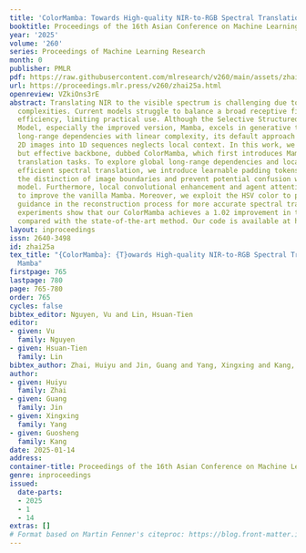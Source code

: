 ```yaml
---
title: 'ColorMamba: Towards High-quality NIR-to-RGB Spectral Translation with Mamba'
booktitle: Proceedings of the 16th Asian Conference on Machine Learning
year: '2025'
volume: '260'
series: Proceedings of Machine Learning Research
month: 0
publisher: PMLR
pdf: https://raw.githubusercontent.com/mlresearch/v260/main/assets/zhai25a/zhai25a.pdf
url: https://proceedings.mlr.press/v260/zhai25a.html
openreview: VZkiOns3rE
abstract: Translating NIR to the visible spectrum is challenging due to cross-domain
  complexities. Current models struggle to balance a broad receptive field with computational
  efficiency, limiting practical use. Although the Selective Structured State Space
  Model, especially the improved version, Mamba, excels in generative tasks by capturing
  long-range dependencies with linear complexity, its default approach of converting
  2D images into 1D sequences neglects local context. In this work, we propose a simple
  but effective backbone, dubbed ColorMamba, which first introduces Mamba into spectral
  translation tasks. To explore global long-range dependencies and local context for
  efficient spectral translation, we introduce learnable padding tokens to enhance
  the distinction of image boundaries and prevent potential confusion within the sequence
  model. Furthermore, local convolutional enhancement and agent attention are designed
  to improve the vanilla Mamba. Moreover, we exploit the HSV color to provide multi-scale
  guidance in the reconstruction process for more accurate spectral translation. Extensive
  experiments show that our ColorMamba achieves a 1.02 improvement in terms of PSNR
  compared with the state-of-the-art method. Our code is available at https://github.com/AlexYangxx/ColorMamba/.
layout: inproceedings
issn: 2640-3498
id: zhai25a
tex_title: "{ColorMamba}: {T}owards High-quality NIR-to-RGB Spectral Translation with
  Mamba"
firstpage: 765
lastpage: 780
page: 765-780
order: 765
cycles: false
bibtex_editor: Nguyen, Vu and Lin, Hsuan-Tien
editor:
- given: Vu
  family: Nguyen
- given: Hsuan-Tien
  family: Lin
bibtex_author: Zhai, Huiyu and Jin, Guang and Yang, Xingxing and Kang, Guosheng
author:
- given: Huiyu
  family: Zhai
- given: Guang
  family: Jin
- given: Xingxing
  family: Yang
- given: Guosheng
  family: Kang
date: 2025-01-14
address:
container-title: Proceedings of the 16th Asian Conference on Machine Learning
genre: inproceedings
issued:
  date-parts:
  - 2025
  - 1
  - 14
extras: []
# Format based on Martin Fenner's citeproc: https://blog.front-matter.io/posts/citeproc-yaml-for-bibliographies/
---
```

